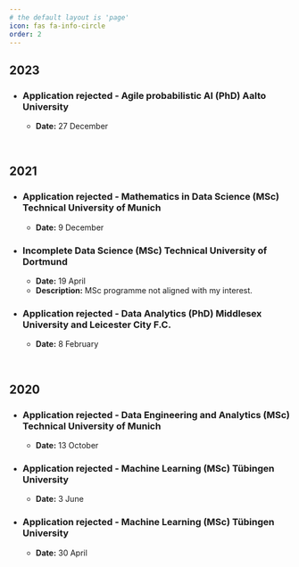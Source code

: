 ```yaml
---
# the default layout is 'page'
icon: fas fa-info-circle
order: 2
---
```

## 2023

- ### **Application rejected - Agile probabilistic AI (PhD) Aalto University**
  - **Date:** 27 December

  &nbsp;

## 2021

- ### **Application rejected - Mathematics in Data Science (MSc) Technical University of Munich**
  - **Date:** 9 December

- ### **Incomplete Data Science (MSc) Technical University of Dortmund**
  - **Date:** 19 April
  - **Description:** MSc programme not aligned with my interest.

- ### **Application rejected - Data Analytics (PhD) Middlesex University and Leicester City F.C.**
  - **Date:** 8 February

  &nbsp;

## 2020

- ### **Application rejected - Data Engineering and Analytics (MSc) Technical University of Munich**
  - **Date:** 13 October

- ### **Application rejected - Machine Learning (MSc) Tübingen University**
  - **Date:** 3 June

- ### **Application rejected - Machine Learning (MSc) Tübingen University**
  - **Date:** 30 April

  &nbsp;
